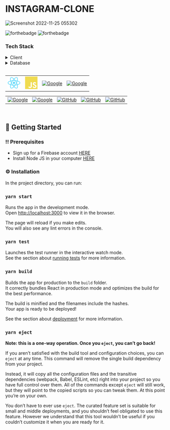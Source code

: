 # INSTAGRAM-CLONE
<img width="955" alt="Screenshot 2022-11-25 055302" src="https://user-images.githubusercontent.com/95495584/203877986-fb3eb76f-5316-4e67-a523-0d80cadb42ab.png">


![forthebadge](https://forthebadge.com/images/badges/built-with-love.svg)
![forthebadge](https://forthebadge.com/images/badges/for-you.svg)



### Tech Stack

<details>
  <summary>Client</summary>
  <ul>
    <li><a href="https://#/">Javascript</a></li>
  <li><a href="https://reactjs.org/">React.js</a></li>
    <li><a href="https://styled-components.com">Styled Components</a></li>
  </ul>
</details>

<details>
<summary>Database</summary>
  <ul>
   <li><a href="https://firebase.google.com">Firebase</a></li>
  </ul>
</details>

<br />

<table>
    <tr>
        <td>
<a href="#facebook"><img src="https://raw.githubusercontent.com/devicons/devicon/master/icons/react/react-original.svg" alt="Facebook" width="40" height="40" /></a>
        </td>
                        <td>
<a href="#instagram"><img src="https://raw.githubusercontent.com/devicons/devicon/master/icons/javascript/javascript-plain.svg" alt="Instagram" width="40" height="40" /></a>
        </td>
                        <td>
<a href="#google"><img src="https://user-images.githubusercontent.com/99184393/177784603-d69e9d02-721a-4bce-b9b3-949165d2edeb.png" alt="Google" width="40" height="40" /></a>
        </td>
                        <td>
<a href="#google"><img src="https://user-images.githubusercontent.com/99184393/180462270-ea4a249c-627c-4479-9431-5c3fd25454c4.png" alt="Google" width="40" height="40" /></a>
        </td>
    </tr>
</table>

<table>
    <tr>
        <td>
<a href="#google"><img src="https://raw.githubusercontent.com/atulmy/oauth/master/web/public/images/social/google.svg" alt="Google" width="20" height="20" /></a>
        </td>
                <td>
<a href="#google"><img src="https://user-images.githubusercontent.com/99184393/180461713-76c02155-35f5-497e-b3a3-364fec13da39.png" alt="Google" width="20" height="20" /></a>
        </td>
                        <td>
<a href="#github"><img src="https://github.githubassets.com/images/modules/logos_page/Octocat.png" alt="GitHub" width="20" height="20" /></a>
        </td>
                        <td>
<a href="#github"><img src="https://raw.githubusercontent.com/atulmy/oauth/master/web/public/images/tech/github.svg" alt="GitHub" width="20" height="20" /></a>
        </td>
                        <td>
<a href="#github"><img src="https://user-images.githubusercontent.com/99184393/180460354-efcdd581-df6f-4f09-b981-7e910bae5696.png" alt="GitHub" width="30" height="30" /></a>
        </td>
    </tr>
</table>


<br />

## 	:toolbox: Getting Started

### :bangbang: Prerequisites
- Sign up for a Firebase account <a href='https://firebase.google.com'>HERE</a>
- Install Node JS in your computer <a href='https://nodejs.org/en/'>HERE</a>

### :gear: Installation

In the project directory, you can run:

### `yarn start`

Runs the app in the development mode.\
Open [http://localhost:3000](http://localhost:3000) to view it in the browser.

The page will reload if you make edits.\
You will also see any lint errors in the console.

### `yarn test`

Launches the test runner in the interactive watch mode.\
See the section about [running tests](https://facebook.github.io/create-react-app/docs/running-tests) for more information.

### `yarn build`

Builds the app for production to the `build` folder.\
It correctly bundles React in production mode and optimizes the build for the best performance.

The build is minified and the filenames include the hashes.\
Your app is ready to be deployed!

See the section about [deployment](https://facebook.github.io/create-react-app/docs/deployment) for more information.

### `yarn eject`

**Note: this is a one-way operation. Once you `eject`, you can’t go back!**

If you aren’t satisfied with the build tool and configuration choices, you can `eject` at any time. This command will remove the single build dependency from your project.

Instead, it will copy all the configuration files and the transitive dependencies (webpack, Babel, ESLint, etc) right into your project so you have full control over them. All of the commands except `eject` will still work, but they will point to the copied scripts so you can tweak them. At this point you’re on your own.

You don’t have to ever use `eject`. The curated feature set is suitable for small and middle deployments, and you shouldn’t feel obligated to use this feature. However we understand that this tool wouldn’t be useful if you couldn’t customize it when you are ready for it.

